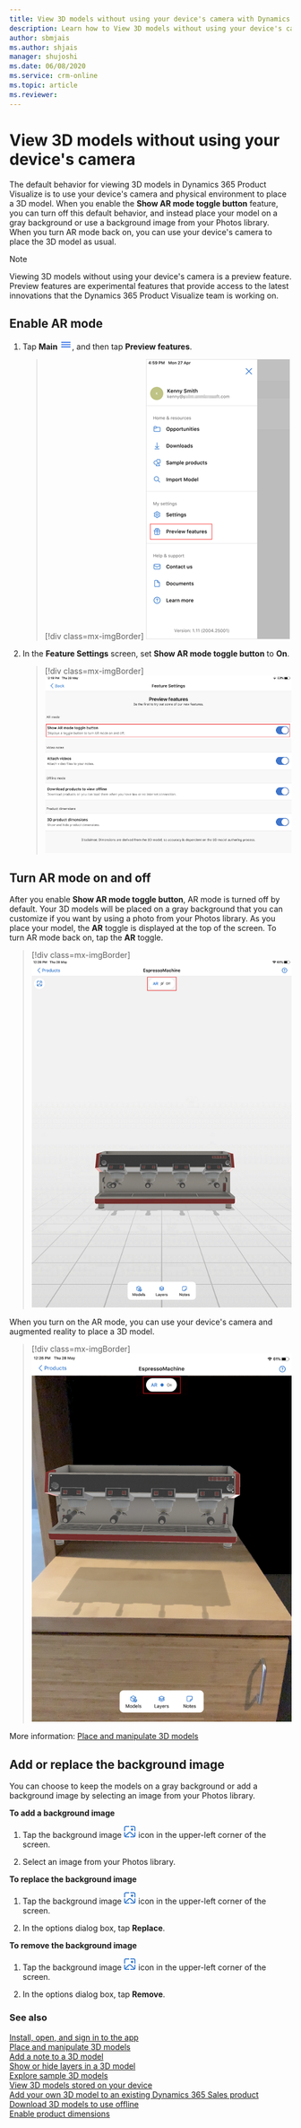 ```yaml
---
title: View 3D models without using your device's camera with Dynamics 365 Product Visualize
description: Learn how to View 3D models without using your device's camera.
author: sbmjais
ms.author: shjais
manager: shujoshi
ms.date: 06/08/2020
ms.service: crm-online
ms.topic: article
ms.reviewer:
---
```


# View 3D models without using your device's camera

The default behavior for viewing 3D models in Dynamics 365 Product Visualize is to use your device's camera and physical environment to place a 3D model. When you enable the **Show AR mode toggle button** feature, you can turn off this default behavior, and instead place your model on a gray background or use a background image from your Photos library. When you turn AR mode back on, you can use your device's camera to place the 3D model as usual.

> [!NOTE]
> Viewing 3D models without using your device's camera is a preview feature. Preview features are experimental features that provide access to the latest innovations that the Dynamics 365 Product Visualize team is working on.

## Enable AR mode

1. Tap **Main** ![Main menu](media/hamburger-icon.png "Main menu"), and then tap **Preview features**.

    > [!div class=mx-imgBorder]
    > ![Preview features](media/preview-features.png "Preview features")

2. In the **Feature Settings** screen, set **Show AR mode toggle button** to **On**.

    > [!div class=mx-imgBorder]
    > ![AR mode feature](media/ar-mode-feature.png "AR mode feature")

## Turn AR mode on and off

After you enable **Show AR mode toggle button**, AR mode is turned off by default. Your 3D models will be placed on a gray background that you can customize if you want by using a photo from your Photos library. As you place your model, the **AR** toggle is displayed at the top of the screen. To turn AR mode back on, tap the **AR** toggle. 

> [!div class=mx-imgBorder]
> ![Model placed on a gray background, with AR mode off](media/ar-off.png "Model placed on a gray background, with AR mode off")

When you turn on the AR mode, you can use your device's camera and augmented reality to place a 3D model.

> [!div class=mx-imgBorder]
> ![Model placed on a captured background, with AR mode on](media/ar-on.png "Model placed on a captured background, with AR mode on")

More information: [Place and manipulate 3D models](manipulate-models.md)

## Add or replace the background image

You can choose to keep the models on a gray background or add a background image by selecting an image from your Photos library.

**To add a background image**

1. Tap the background image ![Add background](media/add-background-icon.png "Add background") icon in the upper-left corner of the screen.

2. Select an image from your Photos library.

**To replace the background image**

1. Tap the background image ![Add background](media/add-background-icon.png "Add background") icon in the upper-left corner of the screen.

2. In the options dialog box, tap **Replace**.

**To remove the background image**

1. Tap the background image ![Add background](media/add-background-icon.png "Add background") icon in the upper-left corner of the screen.

2. In the options dialog box, tap **Remove**.

### See also

[Install, open, and sign in to the app](sign-in.md)<br>
[Place and manipulate 3D models](manipulate-models.md)<br>
[Add a note to a 3D model](add-note.md)<br>
[Show or hide layers in a 3D model](layers.md)<br>
[Explore sample 3D models](explore-samples.md)<br>
[View 3D models stored on your device](browse-models.md)<br>
[Add your own 3D model to an existing Dynamics 365 Sales product](add-model.md)<br>
[Download 3D models to use offline](download-models.md)<br>
[Enable product dimensions](product-dimensions.md)